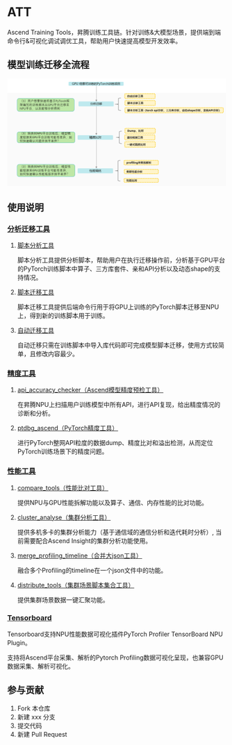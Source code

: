 # ATT

Ascend Training Tools，昇腾训练工具链。针对训练&大模型场景，提供端到端命令行&可视化调试调优工具，帮助用户快速提高模型开发效率。

## 模型训练迁移全流程
![输入图片说明](debug/resources/model_training_migration_process.png)

## 使用说明

### [分析迁移工具](https://gitee.com/ascend/att/wikis/%E5%B7%A5%E5%85%B7%E4%BB%8B%E7%BB%8D/%E5%88%86%E6%9E%90%E8%BF%81%E7%A7%BB%E5%B7%A5%E5%85%B7/%E5%88%86%E6%9E%90%E8%BF%81%E7%A7%BB%E5%B7%A5%E5%85%B7%E4%BB%8B%E7%BB%8D)

1. [脚本分析工具](https://gitee.com/ascend/att/wikis/%E5%B7%A5%E5%85%B7%E4%BB%8B%E7%BB%8D/%E5%88%86%E6%9E%90%E8%BF%81%E7%A7%BB%E5%B7%A5%E5%85%B7/%E8%84%9A%E6%9C%AC%E5%88%86%E6%9E%90%E5%B7%A5%E5%85%B7)

   脚本分析工具提供分析脚本，帮助用户在执行迁移操作前，分析基于GPU平台的PyTorch训练脚本中算子、三方库套件、亲和API分析以及动态shape的支持情况。

2. [脚本迁移工具](https://gitee.com/ascend/att/wikis/%E5%B7%A5%E5%85%B7%E4%BB%8B%E7%BB%8D/%E5%88%86%E6%9E%90%E8%BF%81%E7%A7%BB%E5%B7%A5%E5%85%B7/%E8%84%9A%E6%9C%AC%E8%BF%81%E7%A7%BB%E5%B7%A5%E5%85%B7%E4%BB%8B%E7%BB%8D)

   脚本迁移工具提供后端命令行用于将GPU上训练的PyTorch脚本迁移至NPU上，得到新的训练脚本用于训练。

3. [自动迁移工具](https://gitee.com/ascend/att/wikis/%E5%B7%A5%E5%85%B7%E4%BB%8B%E7%BB%8D/%E5%88%86%E6%9E%90%E8%BF%81%E7%A7%BB%E5%B7%A5%E5%85%B7/%E8%87%AA%E5%8A%A8%E8%BF%81%E7%A7%BB%E5%B7%A5%E5%85%B7)

   自动迁移只需在训练脚本中导入库代码即可完成模型脚本迁移，使用方式较简单，且修改内容最少。

### [精度工具](https://gitee.com/ascend/att/tree/master/debug/accuracy_tools)

1. [api_accuracy_checker（Ascend模型精度预检工具）](https://gitee.com/ascend/att/tree/master/debug/accuracy_tools/api_accuracy_checker)

   在昇腾NPU上扫描用户训练模型中所有API，进行API复现，给出精度情况的诊断和分析。

2. [ptdbg_ascend（PyTorch精度工具）](https://gitee.com/ascend/att/tree/master/debug/accuracy_tools/ptdbg_ascend)

   进行PyTorch整网API粒度的数据dump、精度比对和溢出检测，从而定位PyTorch训练场景下的精度问题。

### [性能工具](https://gitee.com/ascend/att/tree/master/profiler)

1. [compare_tools（性能比对工具）](https://gitee.com/ascend/att/tree/master/profiler/compare_tools)

   提供NPU与GPU性能拆解功能以及算子、通信、内存性能的比对功能。

2. [cluster_analyse（集群分析工具）](https://gitee.com/ascend/att/tree/master/profiler/cluster_analyse)

   提供多机多卡的集群分析能力（基于通信域的通信分析和迭代耗时分析）, 当前需要配合Ascend Insight的集群分析功能使用。

3. [merge_profiling_timeline（合并大json工具）](https://gitee.com/ascend/att/tree/master/profiler/merge_profiling_timeline)

   融合多个Profiling的timeline在一个json文件中的功能。

4. [distribute_tools（集群场景脚本集合工具）](https://gitee.com/ascend/att/tree/master/profiler/distribute_tools)

   提供集群场景数据一键汇聚功能。

### [Tensorboard](https://gitee.com/ascend/att/tree/master/plugins/tensorboard-plugins/tb_plugin)

Tensorboard支持NPU性能数据可视化插件PyTorch Profiler TensorBoard NPU Plugin。

支持将Ascend平台采集、解析的Pytorch Profiling数据可视化呈现，也兼容GPU数据采集、解析可视化。

##  参与贡献

1. Fork 本仓库
2. 新建 xxx 分支
3. 提交代码
4. 新建 Pull Request

